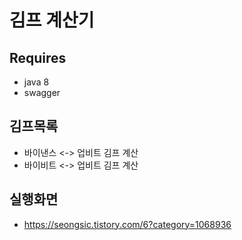 # 김프 계산기
## Requires
   * java 8
   * swagger   
## 김프목록
   * 바이낸스 <-> 업비트 김프 계산
   * 바이비트 <-> 업비트 김프 계산
## 실행화면
   * https://seongsic.tistory.com/6?category=1068936
    
